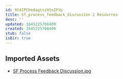 ```yaml
---
id: 9t4IPChedagtsz91oZPYp
title: Sf_process_feedback_discussion 2 Resources
desc: ''
updated: 1645225706409
created: 1645225706409
stub: false
isDir: true
---
```

## Imported Assets
- [SF Process Feedback Discussion.jpg](/assets/sf-process-feedback-discussion.jpg)
